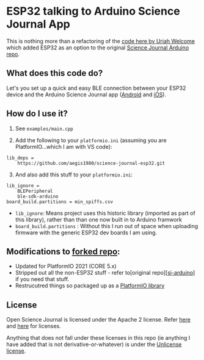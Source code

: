 # ESP32 talking to Arduino Science Journal App 

This is nothing more than a refactoring of the [code here by Uriah Welcome](https://github.com/precision/science-journal-arduino/tree/esp32) which added ESP32 as an option to the original [Science Journal Arduino repo][sj-arduino].

## What does this code do?

Let's you set up a quick and easy BLE connection between your ESP32 device and the Arduino Science Journal app ([Android](https://play.google.com/store/apps/details?id=cc.arduino.sciencejournal) and [iOS](https://apps.apple.com/us/app/arduino-science-journal/id1518014927)). 

## How do I use it?
1. See `examples/main.cpp`

2. Add the following to your `platformio.ini` (assuming you are PlatformIO...which I am with VS code):
```
lib_deps = 
    https://github.com/aegis1980/science-journal-esp32.git
```
3. And also add this stuff to your `platformio.ini`:
```
lib_ignore = 
	BLEPeripheral
	ble-sdk-arduino
board_build.partitions = min_spiffs.csv
```
- `lib_ignore`: Means project uses this historic library (imported as part of this library), rather than than one now built in to Arduino framwork
- `board_build.partitions` : Without this I run out of space when uploading firmware with the  generic ESP32 dev boards I am using.


## Modifications to [forked repo](https://github.com/precision/science-journal-arduino/tree/esp32):

* Updated for PlatformIO 2021 (CORE 5.x)
* Stripped out all the non-ESP32 stuff - refer to[original repo][[sj-arduino]] if you need that stuff.
* Restrucutred things so packaged up as a [PlatformIO library](./library.json)



## License

Open Science Journal is licensed under the Apache 2 license. Refer [here][sj-arduino] and [here][sj-android] for licenses. 

Anything that does not fall under these licenses in this repo (ie anything I have added that is not derivative-or-whatever) is under the [Unlicense license](https://unlicense.org).

[sj-arduino]: https://github.com/google/science-journal-arduino
[sj-android]: https://github.com/arduino/Arduino-Science-Journal-Android
